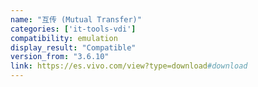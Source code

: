 ```yaml
---
name: "互传 (Mutual Transfer)"
categories: ['it-tools-vdi']
compatibility: emulation
display_result: "Compatible"
version_from: "3.6.10"
link: https://es.vivo.com/view?type=download#download
---
```

